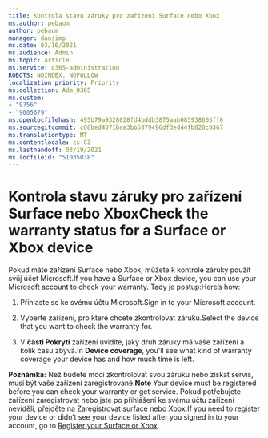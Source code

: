 ```yaml
---
title: Kontrola stavu záruky pro zařízení Surface nebo Xbox
ms.author: pebaum
author: pebaum
manager: dansimp
ms.date: 03/16/2021
ms.audience: Admin
ms.topic: article
ms.service: o365-administration
ROBOTS: NOINDEX, NOFOLLOW
localization_priority: Priority
ms.collection: Adm_O365
ms.custom:
- "9756"
- "9005679"
ms.openlocfilehash: 495b79a9328028fd4bddb3875aab085938603ff6
ms.sourcegitcommit: c08bed4071baa3bb5879496df3ed44fb828c8367
ms.translationtype: MT
ms.contentlocale: cs-CZ
ms.lasthandoff: 03/19/2021
ms.locfileid: "51035038"
---
```

# <a name="check-the-warranty-status-for-a-surface-or-xbox-device"></a><span data-ttu-id="45bf2-102">Kontrola stavu záruky pro zařízení Surface nebo Xbox</span><span class="sxs-lookup"><span data-stu-id="45bf2-102">Check the warranty status for a Surface or Xbox device</span></span>

<span data-ttu-id="45bf2-103">Pokud máte zařízení Surface nebo Xbox, můžete k kontrole záruky použít svůj účet Microsoft.</span><span class="sxs-lookup"><span data-stu-id="45bf2-103">If you have a Surface or Xbox device, you can use your Microsoft account to check your warranty.</span></span> <span data-ttu-id="45bf2-104">Tady je postup:</span><span class="sxs-lookup"><span data-stu-id="45bf2-104">Here’s how:</span></span>

1. <span data-ttu-id="45bf2-105">Přihlaste se ke svému účtu Microsoft.</span><span class="sxs-lookup"><span data-stu-id="45bf2-105">Sign in to your Microsoft account.</span></span> 

1. <span data-ttu-id="45bf2-106">Vyberte zařízení, pro které chcete zkontrolovat záruku.</span><span class="sxs-lookup"><span data-stu-id="45bf2-106">Select the device that you want to check the warranty for.</span></span>

1. <span data-ttu-id="45bf2-107">V **části Pokrytí** zařízení uvidíte, jaký druh záruky má vaše zařízení a kolik času zbývá.</span><span class="sxs-lookup"><span data-stu-id="45bf2-107">In **Device coverage**, you'll see what kind of warranty coverage your device has and how much time is left.</span></span>

<span data-ttu-id="45bf2-108">**Poznámka:** Než budete moci zkontrolovat svou záruku nebo získat servis, musí být vaše zařízení zaregistrované.</span><span class="sxs-lookup"><span data-stu-id="45bf2-108">**Note** Your device must be registered before you can check your warranty or get service.</span></span> <span data-ttu-id="45bf2-109">Pokud potřebujete zařízení zaregistrovat nebo jste po přihlášení ke svému účtu zařízení neviděli, přejděte na Zaregistrovat [surface nebo Xbox.](https://support.microsoft.com/surface/register-your-surface-or-xbox-fd7d73f8-b0e6-c9fa-e83b-0b64652e2376)</span><span class="sxs-lookup"><span data-stu-id="45bf2-109">If you need to register your device or didn’t see your device listed after you signed in to your account, go to [Register your Surface or Xbox](https://support.microsoft.com/surface/register-your-surface-or-xbox-fd7d73f8-b0e6-c9fa-e83b-0b64652e2376).</span></span>
